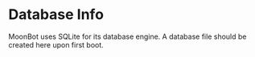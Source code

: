 # Database Info

MoonBot uses SQLite for its database engine. A database file should be created here upon first boot.